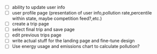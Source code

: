 - [ ] ability to update user info
- [ ] user profile page (presentation of user info,pollution rate,percentile within state, maybe competition feed?,etc.)
- [ ] create a trip page
- [ ] select final trip and save page
- [ ] edit previous trips page
- [ ] write actual stuff for the landing page and fine-tune design
- [ ] Use energy usage and emissions chart to calculate pollution?
